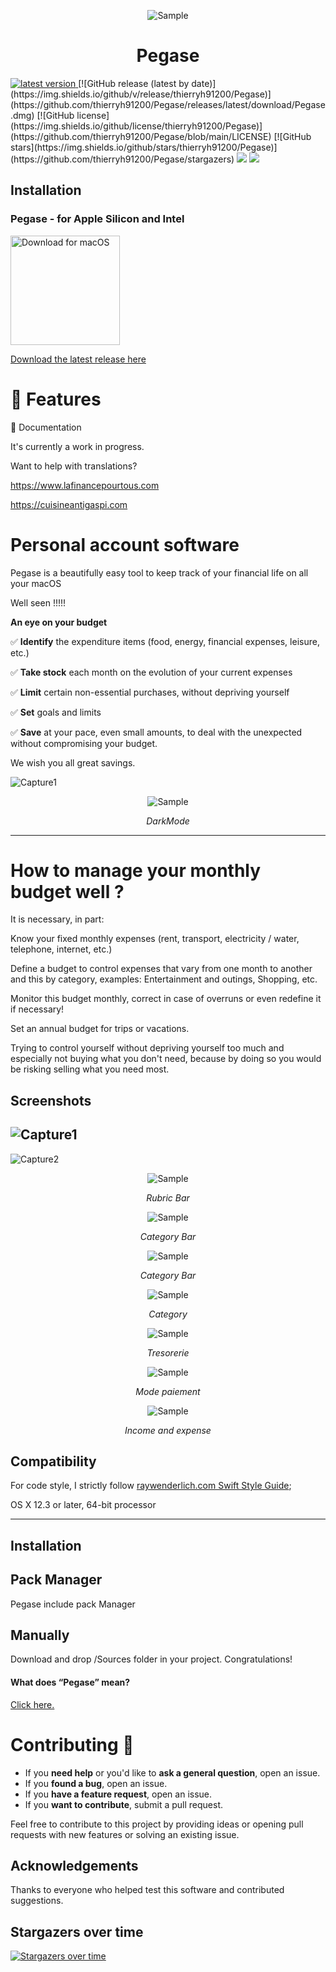 
<p align="center">
<img src="Doc/Pegase.png" alt="Sample">
<p align="center">
<em></em>
</p>
</p>

<h1 align="center">Pegase</h1>

<!-- version -->
<a href="https://github.com/thierryh91200/Pegase/releases">
<img src="https://img.shields.io/github/release-pre/thierryh91200/MonitorControl.svg?style=flat" alt="latest version"/>
</a>
[![GitHub release (latest by date)](https://img.shields.io/github/v/release/thierryh91200/Pegase)](https://github.com/thierryh91200/Pegase/releases/latest/download/Pegase.dmg)
[![GitHub license](https://img.shields.io/github/license/thierryh91200/Pegase)](https://github.com/thierryh91200/Pegase/blob/main/LICENSE)
[![GitHub stars](https://img.shields.io/github/stars/thierryh91200/Pegase)](https://github.com/thierryh91200/Pegase/stargazers)
<img src="https://img.shields.io/badge/Swift-5.6-orange.svg" />
<img src="https://img.shields.io/badge/platforms-mac-brightgreen.svg?style=flat" />

## Installation

<div>
<h3>Pegase - for Apple Silicon and Intel</h3>
<p></p>
<a href="https://github.com/thierryh91200/Pegase/releases"><img src="Doc/macos_badge_noborder.png" width="175" alt="Download for macOS"/></a>
</div>

[Download the latest release here](https://github.com/thierryh91200/Pegase/releases/latest)

# 🎉 Features

 📒 Documentation
 
 It's currently a work in progress.
 
 Want to help with translations?
 
 https://www.lafinancepourtous.com
 
 https://cuisineantigaspi.com
 
# Personal account software


Pegase is a beautifully easy tool to keep track of your financial life on all your macOS 

Well seen !!!!!

**An eye on your budget**

:white_check_mark: **Identify** the expenditure items (food, energy, financial expenses, leisure, etc.)

:white_check_mark: **Take stock** each month on the evolution of your current expenses

:white_check_mark: **Limit** certain non-essential purchases, without depriving yourself

:white_check_mark: **Set** goals and limits

:white_check_mark: **Save** at your pace, even small amounts, to deal with the unexpected without compromising your budget.

We wish you all great savings.

![Capture1](Doc/Capture1.png)

<p align="center">
<img src="Doc/Capture10.png" alt="Sample">
<p align="center">
<em>DarkMode</em> 
</p>
</p>


---
#  How to manage your monthly budget well ?


It is necessary, in part:

Know your fixed monthly expenses (rent, transport, electricity / water, telephone, internet, etc.)

Define a budget to control expenses that vary from one month to another and this by category, examples: Entertainment and outings, Shopping, etc.

Monitor this budget monthly, correct in case of overruns or even redefine it if necessary!

Set an annual budget for trips or vacations.

Trying to control yourself without depriving yourself too much and especially not buying what you don't need, because by doing so you would be risking selling what you need most.


## Screenshots


![Capture1](Doc/Capture1.png)
-----
![Capture2](Doc/Capture2.png)

<p align="center">
<img src="Doc/Capture3.png" alt="Sample">
<p align="center">
<em>Rubric Bar</em>
</p>
</p>

<p align="center">
<img src="Doc/Capture4.png" alt="Sample">
<p align="center">
<em>Category Bar</em>
</p>
</p>

<p align="center">
<img src="Doc/Capture5.png" alt="Sample">
<p align="center">
<em>Category Bar</em>
</p>
</p>

<p align="center">
<img src="Doc/Capture6.png" alt="Sample">
<p align="center">
<em>Category</em>
</p>
</p>

<p align="center">
<img src="Doc/Capture7.png" alt="Sample">
<p align="center">
<em>Tresorerie</em>
</p>
</p>

<p align="center">
<img src="Doc/Capture8.png" alt="Sample">
<p align="center">
<em>Mode paiement</em>
</p>
</p>

<p align="center">
<img src="Doc/Capture9.png" alt="Sample">
<p align="center">
<em>Income and expense</em>
</p>
</p>



## Compatibility

For code style, I strictly follow [raywenderlich.com Swift Style Guide](https://github.com/raywenderlich/swift-style-guide);


OS X 12.3 or later, 64-bit processor

---
## Installation

## Pack Manager
Pegase include pack Manager

## Manually
Download and drop /Sources folder in your project.
Congratulations!

#### What does “Pegase” mean?

[Click here.](http://letmegooglethat.com/?q=define+pegase)


# Contributing 🙌

- If you **need help** or you'd like to **ask a general question**, open an issue.
- If you **found a bug**, open an issue.
- If you **have a feature request**, open an issue.
- If you **want to contribute**, submit a pull request.

Feel free to contribute to this project by providing ideas or opening pull requests with new features or solving an existing issue.

## Acknowledgements

Thanks to everyone who helped test this software and contributed suggestions.


## Stargazers over time

[![Stargazers over time](https://starchart.cc/thierryH91200/Pegase.svg)](https://starchart.cc/thierryH91200/Pegase)

